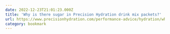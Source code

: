 ```yaml
---
date: 2022-12-23T21:01:23.000Z
title: 'Why is there sugar in Precision Hydration drink mix packets?'
url: https://www.precisionhydration.com/performance-advice/hydration/why-theres-some-sugar-in-the-new-precision-hydration-electrolyte-range/
category: bookmark
---
```


